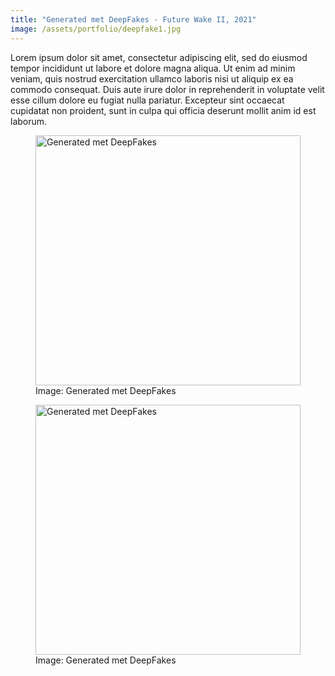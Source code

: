 ```yaml
---
title: "Generated met DeepFakes - Future Wake II, 2021"
image: /assets/portfolio/deepfake1.jpg
---
```

Lorem ipsum dolor sit amet, consectetur adipiscing elit, sed do eiusmod tempor incididunt ut labore et dolore magna aliqua. Ut enim ad minim veniam, quis nostrud exercitation ullamco laboris nisi ut aliquip ex ea commodo consequat. Duis aute irure dolor in reprehenderit in voluptate velit esse cillum dolore eu fugiat nulla pariatur. Excepteur sint occaecat cupidatat non proident, sunt in culpa qui officia deserunt mollit anim id est laborum.
<figure>
  <img class="img-fluid rounded-left rounded-right shadow-sm" src="../../../assets/portfolio/deepfake1.jpg" alt="Generated met DeepFakes" style="max-height: 400px; width: 100%;">
  <figcaption class="mt-2 text-center image-caption">Image: Generated met DeepFakes</figcaption>
</figure>

<figure>
  <img class="img-fluid rounded-left rounded-right shadow-sm" src="../../../assets/portfolio/deepfake2.jpg" alt="Generated met DeepFakes" style="max-height: 400px; width: 100%;">
  <figcaption class="mt-2 text-center image-caption">Image: Generated met DeepFakes</figcaption>
</figure>

 
            

